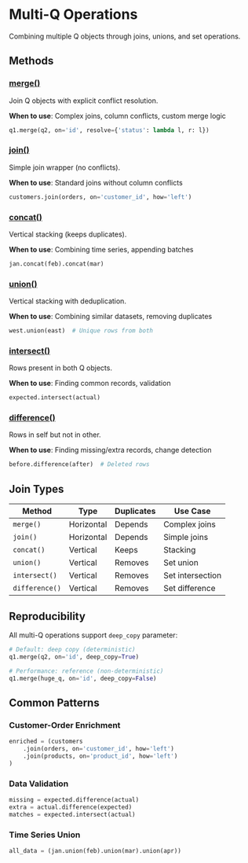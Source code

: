 # Multi-Q Operations

Combining multiple Q objects through joins, unions, and set operations.

## Methods

### [merge()](merge.md)
Join Q objects with explicit conflict resolution.

**When to use**: Complex joins, column conflicts, custom merge logic

```python
q1.merge(q2, on='id', resolve={'status': lambda l, r: l})
```

### [join()](join.md)
Simple join wrapper (no conflicts).

**When to use**: Standard joins without column conflicts

```python
customers.join(orders, on='customer_id', how='left')
```

### [concat()](concat.md)
Vertical stacking (keeps duplicates).

**When to use**: Combining time series, appending batches

```python
jan.concat(feb).concat(mar)
```

### [union()](union.md)
Vertical stacking with deduplication.

**When to use**: Combining similar datasets, removing duplicates

```python
west.union(east)  # Unique rows from both
```

### [intersect()](intersect.md)
Rows present in both Q objects.

**When to use**: Finding common records, validation

```python
expected.intersect(actual)
```

### [difference()](difference.md)
Rows in self but not in other.

**When to use**: Finding missing/extra records, change detection

```python
before.difference(after)  # Deleted rows
```

## Join Types

| Method | Type | Duplicates | Use Case |
|--------|------|------------|----------|
| `merge()` | Horizontal | Depends | Complex joins |
| `join()` | Horizontal | Depends | Simple joins |
| `concat()` | Vertical | Keeps | Stacking |
| `union()` | Vertical | Removes | Set union |
| `intersect()` | Vertical | Removes | Set intersection |
| `difference()` | Vertical | Removes | Set difference |

## Reproducibility

All multi-Q operations support `deep_copy` parameter:

```python
# Default: deep copy (deterministic)
q1.merge(q2, on='id', deep_copy=True)

# Performance: reference (non-deterministic)
q1.merge(huge_q, on='id', deep_copy=False)
```

## Common Patterns

### Customer-Order Enrichment
```python
enriched = (customers
    .join(orders, on='customer_id', how='left')
    .join(products, on='product_id', how='left')
)
```

### Data Validation
```python
missing = expected.difference(actual)
extra = actual.difference(expected)
matches = expected.intersect(actual)
```

### Time Series Union
```python
all_data = (jan.union(feb).union(mar).union(apr))
```

